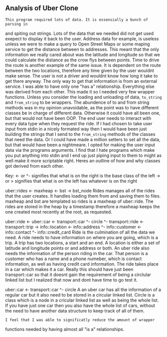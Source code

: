 Analysis of Uber Clone
---

    This program required lots of data. It is essensially a bunch of parsing in
and spiting out strings. Lots of the data that we needed did not get used
exepect to display it back to the user. Address data for example, is useless
unless we were to make a query to Open Street Maps or some maping service to get
the distance between to addresses. This meant that the only information we
really cared about was the latitude and longitude so that we could calculate
the distance as the crow flys between points. Time to drive the route is
another example of the same issue. It is dependent on the route between the two
locations, therefore any time given by the user wouldnt make sense. The user is
not a driver and wouldnt know how long it take to get there anyway. The only
way to get that information is from an external service.
    I was able to have only one "has a" relationship. Everything else was
derived from each other. This made it so I needed very few wrapper functions.
Unless you consider the loading and unloading of data, `to_string` and
`from_string` to be wrappers. The abundence of to and from string methods was
in my opinion unavoidable, as the point was to have different classes be in
charge of different data. Otherwise it could have all been one, but that would
not have been OOP. The end user needs to interact with every data type when
they request the ride. If I had chosen to take user input from stdin in a
nicely formated way then I would have been just building the strings that I
send to the `from_string` methods of the classes that need the data. Or I could
have made a million setters to set all the data, but that would have been a
nightmeare. I opted for making the user input data via the programs arguments.
I find that I hate programs which make you put anything into stdin and I end up
just piping input to them to might as well make it more scriptable right.
    Heres an outline of how and why classes got derived from each other.

Key: <- or ^- signifies that what is on the right is the base class of the left
     -> or \> signifies that what is on the left has whatever is on the right

uber::rides <- maxheap <- bst -> bst_node
    Rides manages all of the rides that the user creates. It handles loading
them from and saving them to files. maxheap and bst are templated so rides is a
maxheap of uber::ride. The rides are stored in the heap by a timestamp
therefore a maxheap keeps the one created most recently at the root, as
requested.

uber::ride <- uber::car <- transport::car
                        ^- circle
            ^- transport::ride <- transport::trip -> info::location <- info::address
            ^- info::customer <- info::contact
                                ^- info::credit_card
    Ride is the culmination of all the data we need. A ride needs to have
information on where you are going, which is a trip. A trip has two locations,
a start and an end. A location is either a set of latitude and longitude points
or and address or both. An uber ride also needs the information of the person
riding in the car. That person is a customer who has a name and a phone
numeber, which is contact information, as well as having credit card
information. The ride takes place in a car which makes it a car. Really this
should have just been transport::car so that it doesnt gain the requirement of
being a circlular linked list but I realized that now and dont have time to go
test it.

uber::car <- transport::car
            ^- circle
    A an uber car has all the information of a regular car but it also need to
be stored in a circular linked list. Circle is a class which is a node in a
cricular linked list as well as being the whole list. If you have just one car
then you also have the whole list of cars, without the need to have another
data structure to keep track of all of them.

    I feel that I was able to significatly reduce the amount of wrapper
functions needed by having almost all "is a" relationships.
